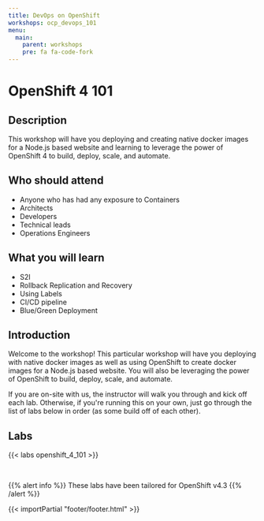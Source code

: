 ```yaml
---
title: DevOps on OpenShift
workshops: ocp_devops_101
menu:
  main:
    parent: workshops
    pre: fa fa-code-fork
---
```


# OpenShift 4 101

## Description 

This workshop will have you deploying and creating native docker images for a Node.js based website and learning to leverage the power of OpenShift 4 to build, deploy, scale, and automate.

## Who should attend

- Anyone who has had any exposure to Containers
- Architects
- Developers
- Technical leads
- Operations Engineers


## What you will learn

- S2I
- Rollback Replication and Recovery
- Using Labels
- CI/CD pipeline
- Blue/Green Deployment


## Introduction
Welcome to the workshop! This particular workshop will have you deploying with native docker images as well as using OpenShift to create docker images for a Node.js based website. You will also be leveraging the power of OpenShift to build, deploy, scale, and automate.

If you are on-site with us, the instructor will walk you through and kick off each lab.  Otherwise, if you're running this on your own, just go through the list of labs below in order (as some build off of each other).


## Labs

{{< labs openshift_4_101 >}}

<br>

{{% alert info %}}
These labs have been tailored for OpenShift v4.3
{{% /alert %}}

{{< importPartial "footer/footer.html" >}}
